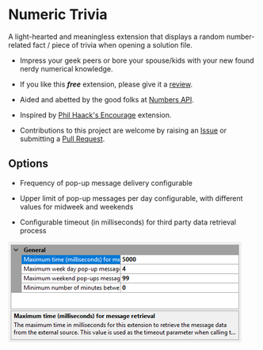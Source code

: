 [GitHubRepoURL]: https://github.com/GregTrevellick/TrivialApisForIDE
[GitHubRepoIssuesURL]: https://github.com/GregTrevellick/TrivialApisForIDE/issues
[GitHubRepoPullRequestsURL]: https://github.com/GregTrevellick/TrivialApisForIDE/pulls
[VSMarketplaceUrl]: https://marketplace.visualstudio.com/items?itemName=GregTrevellick.NumericTrivia#review-details

# Numeric Trivia

A light-hearted and meaningless extension that displays a random number-related fact / piece of trivia when opening a solution file.

- Impress your geek peers or bore your spouse/kids with your new found nerdy numerical knowledge.

- If you like this ***free*** extension, please give it a [review][VSMarketplaceUrl].

- Aided and abetted by the good folks at [Numbers API](http://www.numbersapi.com).

- Inspired by [Phil Haack's Encourage](https://marketplace.visualstudio.com/items?itemName=Haacked.Encourage) extension. 

- Contributions to this project are welcome by raising an [Issue][GitHubRepoIssuesURL] or submitting a [Pull Request][GitHubRepoPullRequestsURL].

## Options
- Frequency of pop-up message delivery configurable

- Upper limit of pop-up messages per day configurable, with different values for midweek and weekends

- Configurable timeout (in milliseconds) for third party data retrieval process 

![](../../Trivial.Ui.Common/Resources/Generic_ReadMeScreenShot_OptionsGeneral.png)